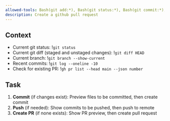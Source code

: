```yaml
---
allowed-tools: Bash(git add:*), Bash(git status:*), Bash(git commit:*), Bash(gh pr create:*), Bash(git log:*), Bash(gh pr list:*)
description: Create a github pull request
---
```


## Context

- Current git status: !`git status`
- Current git diff (staged and unstaged changes): !`git diff HEAD`
- Current branch: !`git branch --show-current`
- Recent commits: !`git log --oneline -10`
- Check for existing PR: !`gh pr list --head main --json number`

## Task

1. **Commit** (if changes exist): Preview files to be committed, then create commit
2. **Push** (if needed): Show commits to be pushed, then push to remote
3. **Create PR** (if none exists): Show PR preview, then create pull request

